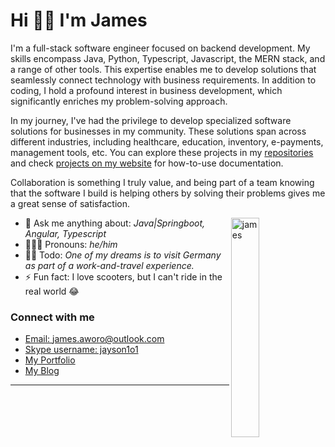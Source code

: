 # Hi 👋🏾 I'm James

I'm a full-stack software engineer focused on backend development. My skills encompass Java, Python, Typescript,
Javascript, the MERN stack, and a range of other tools. This expertise enables me to develop solutions that seamlessly
connect technology with business requirements. In addition to coding, I hold a profound interest in business
development, which significantly enriches my problem-solving approach.

In my journey, I've had the privilege to develop specialized software solutions for businesses in my community. These
solutions span across different industries, including healthcare, education, inventory, e-payments, management tools,
etc. You can explore these projects in my [repositories](https://github.com/jamesawo?tab=repositories) and check
[projects on my website](https://jamesaworo.com/projects) for how-to-use documentation.

Collaboration is something I truly value, and being part of a team knowing that the software I build is helping others by
solving their problems gives me a great sense of satisfaction.

<img align="right" src="https://user-images.githubusercontent.com/23294830/199226757-97a94403-058e-498a-8e9f-627d0c9981d2.png" alt="james" width=30% style=""/>

- 💬 Ask me anything about: _Java|Springboot, Angular, Typescript_
- 🧔🏾‍♂️ Pronouns: _he/him_
- 👌🏾 Todo: _One of my dreams is to visit Germany as part of a work-and-travel experience._
- ⚡ Fun fact: I love scooters, but I can't ride in the real world 😂

### Connect with me

- [Email: james.aworo@outlook.com](james.aworo@outlook.com)
- [Skype username: jayson1o1](https://join.skype.com/invite/nhsGuLWc1kQe)
- [My Portfolio](https://jamesaworo.com/projects)
- [My Blog](https://blog.jamesaworo.com/)

----
